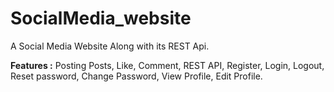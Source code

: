 # SocialMedia_website
A Social Media Website Along with its REST Api.

**Features :**
Posting Posts,
Like,
Comment,
REST API,
Register,
Login,
Logout,
Reset password,
Change Password,
View Profile,
Edit Profile.
